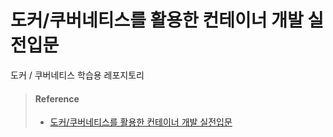 # 도커/쿠버네티스를 활용한 컨테이너 개발 실전입문

도커 / 쿠버네티스 학습용 레포지토리

> #### Reference
> - [도커/쿠버네티스를 활용한 컨테이너 개발 실전입문](https://wikibook.co.kr/docker-kubernetes/)
